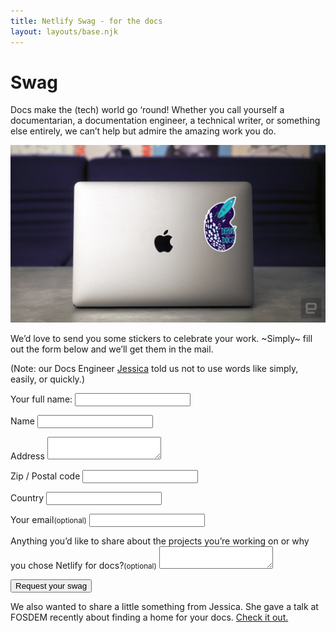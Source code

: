 ```yaml
---
title: Netlify Swag - for the docs
layout: layouts/base.njk
---
```


# Swag

Docs make the (tech) world go ‘round! Whether you call yourself a documentarian, a documentation engineer, a technical writer, or something else entirely, we can’t help but admire the amazing work you do.

![Laptop sticker](/images/laptop-sticker.jpg)

We’d love to send you some stickers to celebrate your work. ~Simply~ fill out the form below and we’ll get them in the mail.

(Note: our Docs Engineer [Jessica](https://twitter.com/VeryThorough) told us not to use words like simply, easily, or quickly.)


<form name="swag-for-docs" netlify-honeypot="full-name" action="/thanks" netlify>
  <p class="honey">
    <label>Your full name: <input name="full-name"></label>
  </p>
  <p>
    <label for="name">Name</label>
    <input type="text" name="name" id="name">
  </p>
  <p>
    <label for="address">Address</label>
    <textarea name="address" id="address"></textarea>
  </p>
  <p>
    <label for="zip">Zip / Postal code</label>
    <input type="text" name="zip" id="zip">
  </p>
  <p>
    <label for="country">Country</label>
    <input type="text" name="country" id="country">
  </p>
  <p>
    <label for="email">Your email<small>(optional)</small></label>
    <input type="email" name="email" id="email">
  </p>
  <p>
    <label for="comment">Anything you’d like to share about the projects you’re working on or why you chose Netlify for docs?<small>(optional)</small></label>
    <textarea name="comment" id="comment"></textarea>
  </p>
  <p>
    <button type="submit" class="button">Request your swag</button>
  </p>
</form>


We also wanted to share a little something from Jessica. She gave a talk at FOSDEM recently about finding a home for your docs. [Check it out.](https://fosdem.org/2018/schedule/event/finding_a_home_for_docs/)



